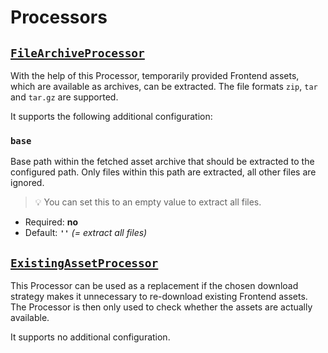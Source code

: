 # Processors

## [`FileArchiveProcessor`](../../src/Processor/FileArchiveProcessor.php)

With the help of this Processor, temporarily provided Frontend assets, which are
available as archives, can be extracted. The file formats `zip`, `tar` and `tar.gz`
are supported.

It supports the following additional configuration:

### `base`

Base path within the fetched asset archive that should be extracted to the configured
path. Only files within this path are extracted, all other files are ignored.

> :bulb: You can set this to an empty value to extract all files.

* Required: **no**
* Default: **`''`** _(= extract all files)_

## [`ExistingAssetProcessor`](../../src/Processor/ExistingAssetProcessor.php)

This Processor can be used as a replacement if the chosen download strategy makes it
unnecessary to re-download existing Frontend assets. The Processor is then only used
to check whether the assets are actually available.

It supports no additional configuration.

